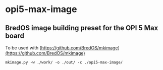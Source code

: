 # opi5-max-image
## BredOS image building preset for the OPI 5 Max board
To be used with [https://github.com/BredOS/mkimage](https://github.com/BredOS/mkimage)

```
mkimage.py -w ./work/ -o ./out/ -c ./opi5-max-image/

```
